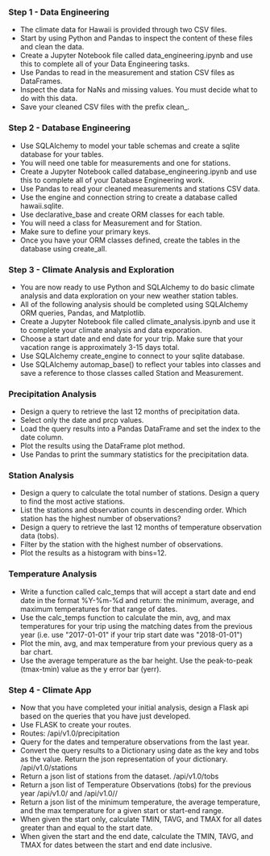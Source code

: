 ### Step 1 - Data Engineering

* The climate data for Hawaii is provided through two CSV files. 
* Start by using Python and Pandas to inspect the content of these files and clean the data.
* Create a Jupyter Notebook file called data_engineering.ipynb and use this to complete all of your Data Engineering tasks.
* Use Pandas to read in the measurement and station CSV files as DataFrames.
* Inspect the data for NaNs and missing values. You must decide what to do with this data.
* Save your cleaned CSV files with the prefix clean_.

### Step 2 - Database Engineering

* Use SQLAlchemy to model your table schemas and create a sqlite database for your tables.
* You will need one table for measurements and one for stations.
* Create a Jupyter Notebook called database_engineering.ipynb and use this to complete all of your Database Engineering work.
* Use Pandas to read your cleaned measurements and stations CSV data.
* Use the engine and connection string to create a database called hawaii.sqlite.
* Use declarative_base and create ORM classes for each table.
* You will need a class for Measurement and for Station.
* Make sure to define your primary keys.
* Once you have your ORM classes defined, create the tables in the database using create_all.

### Step 3 - Climate Analysis and Exploration

* You are now ready to use Python and SQLAlchemy to do basic climate analysis and data exploration on your new weather station tables. 
* All of the following analysis should be completed using SQLAlchemy ORM queries, Pandas, and Matplotlib.
* Create a Jupyter Notebook file called climate_analysis.ipynb and use it to complete your climate analysis and data exporation.
* Choose a start date and end date for your trip. Make sure that your vacation range is approximately 3-15 days total.
* Use SQLAlchemy create_engine to connect to your sqlite database.
* Use SQLAlchemy automap_base() to reflect your tables into classes and save a reference to those classes called Station and Measurement.

### Precipitation Analysis
* Design a query to retrieve the last 12 months of precipitation data.
* Select only the date and prcp values.
* Load the query results into a Pandas DataFrame and set the index to the date column.
* Plot the results using the DataFrame plot method.
* Use Pandas to print the summary statistics for the precipitation data.

### Station Analysis
* Design a query to calculate the total number of stations. Design a query to find the most active stations.
* List the stations and observation counts in descending order. Which station has the highest number of observations?
* Design a query to retrieve the last 12 months of temperature observation data (tobs).
* Filter by the station with the highest number of observations.
* Plot the results as a histogram with bins=12.

### Temperature Analysis
* Write a function called calc_temps that will accept a start date and end date in the format %Y-%m-%d and return:
the minimum, average, and maximum temperatures for that range of dates.
* Use the calc_temps function to calculate the min, avg, and max temperatures for your trip using the matching dates
from the previous year (i.e. use "2017-01-01" if your trip start date was "2018-01-01")
* Plot the min, avg, and max temperature from your previous query as a bar chart.
* Use the average temperature as the bar height. Use the peak-to-peak (tmax-tmin) value as the y error bar (yerr).

### Step 4 - Climate App
* Now that you have completed your initial analysis, design a Flask api based on the queries that you have just developed.
* Use FLASK to create your routes.
* Routes:
/api/v1.0/precipitation
* Query for the dates and temperature observations from the last year. 
* Convert the query results to a Dictionary using date as the key and tobs as the value. Return the json representation of your dictionary.
/api/v1.0/stations
* Return a json list of stations from the dataset.
/api/v1.0/tobs
* Return a json list of Temperature Observations (tobs) for the previous year
/api/v1.0/<start> and /api/v1.0/<start>/<end>
* Return a json list of the minimum temperature, the average temperature, and the max temperature for a given start or start-end range.
* When given the start only, calculate TMIN, TAVG, and TMAX for all dates greater than and equal to the start date.
* When given the start and the end date, calculate the TMIN, TAVG, and TMAX for dates between the start and end date inclusive.

